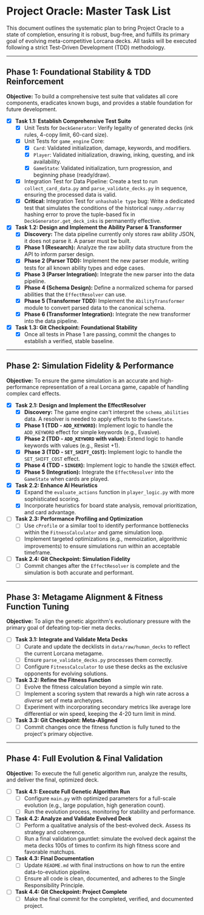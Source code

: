 # Project Oracle: Master Task List

This document outlines the systematic plan to bring Project Oracle to a state of completion, ensuring it is robust, bug-free, and fulfills its primary goal of evolving meta-competitive Lorcana decks. All tasks will be executed following a strict Test-Driven Development (TDD) methodology.

---

## Phase 1: Foundational Stability & TDD Reinforcement

**Objective:** To build a comprehensive test suite that validates all core components, eradicates known bugs, and provides a stable foundation for future development.

- [x] **Task 1.1: Establish Comprehensive Test Suite**
    - [x] Unit Tests for `DeckGenerator`: Verify legality of generated decks (ink rules, 4-copy limit, 60-card size).
    - [x] Unit Tests for `game_engine` Core:
        - [x] `Card`: Validated initialization, damage, keywords, and modifiers.
        - [x] `Player`: Validated initialization, drawing, inking, questing, and ink availability.
        - [x] `GameState`: Validated initialization, turn progression, and beginning phase (ready/draw).
    - [x] Integration Test for Data Pipeline: Create a test to run `collect_card_data.py` and `parse_validate_decks.py` in sequence, ensuring the processed data is valid.
    - [x] **Critical:** Integration Test for `unhashable type` bug: Write a dedicated test that simulates the conditions of the historical `numpy.ndarray` hashing error to prove the tuple-based fix in `DeckGenerator.get_deck_inks` is permanently effective.

- [x] **Task 1.2: Design and Implement the Ability Parser & Transformer**
    - [x] **Discovery:** The data pipeline currently only stores raw ability JSON, it does not parse it. A parser must be built.
    - [x] **Phase 1 (Research):** Analyze the raw ability data structure from the API to inform parser design.
    - [x] **Phase 2 (Parser TDD):** Implement the new parser module, writing tests for all known ability types and edge cases.
    - [x] **Phase 3 (Parser Integration):** Integrate the new parser into the data pipeline.
    - [x] **Phase 4 (Schema Design):** Define a normalized schema for parsed abilities that the `EffectResolver` can use.
    - [x] **Phase 5 (Transformer TDD):** Implement the `AbilityTransformer` module to convert parsed data to the canonical schema.
    - [x] **Phase 6 (Transformer Integration):** Integrate the new transformer into the data pipeline.

- [x] **Task 1.3: Git Checkpoint: Foundational Stability**
    - [x] Once all tests in Phase 1 are passing, commit the changes to establish a verified, stable baseline.

---

## Phase 2: Simulation Fidelity & Performance

**Objective:** To ensure the game simulation is an accurate and high-performance representation of a real Lorcana game, capable of handling complex card effects.

- [x] **Task 2.1: Design and Implement the EffectResolver**
    - [x] **Discovery:** The game engine can't interpret the `schema_abilities` data. A resolver is needed to apply effects to the `GameState`.
    - [x] **Phase 1 (TDD - `ADD_KEYWORD`):** Implement logic to handle the `ADD_KEYWORD` effect for simple keywords (e.g., Evasive).
    - [x] **Phase 2 (TDD - `ADD_KEYWORD` with value):** Extend logic to handle keywords with values (e.g., Resist +1).
    - [x] **Phase 3 (TDD - `SET_SHIFT_COST`):** Implement logic to handle the `SET_SHIFT_COST` effect.
    - [x] **Phase 4 (TDD - `SINGER`):** Implement logic to handle the `SINGER` effect.
    - [x] **Phase 5 (Integration):** Integrate the `EffectResolver` into the `GameState` when cards are played.

- [x] **Task 2.2: Enhance AI Heuristics**
    - [x] Expand the `evaluate_actions` function in `player_logic.py` with more sophisticated scoring.
    - [x] Incorporate heuristics for board state analysis, removal prioritization, and card advantage.

- [ ] **Task 2.3: Performance Profiling and Optimization**
    - [ ] Use `cProfile` or a similar tool to identify performance bottlenecks within the `FitnessCalculator` and game simulation loop.
    - [ ] Implement targeted optimizations (e.g., memoization, algorithmic improvements) to ensure simulations run within an acceptable timeframe.

- [ ] **Task 2.4: Git Checkpoint: Simulation Fidelity**
    - [ ] Commit changes after the `EffectResolver` is complete and the simulation is both accurate and performant.

---

## Phase 3: Metagame Alignment & Fitness Function Tuning

**Objective:** To align the genetic algorithm's evolutionary pressure with the primary goal of defeating top-tier meta decks.

- [ ] **Task 3.1: Integrate and Validate Meta Decks**
    - [ ] Curate and update the decklists in `data/raw/human_decks` to reflect the current Lorcana metagame.
    - [ ] Ensure `parse_validate_decks.py` processes them correctly.
    - [ ] Configure `FitnessCalculator` to use these decks as the exclusive opponents for evolving solutions.

- [ ] **Task 3.2: Refine the Fitness Function**
    - [ ] Evolve the fitness calculation beyond a simple win rate.
    - [ ] Implement a scoring system that rewards a high win rate across a *diverse* set of meta archetypes.
    - [ ] Experiment with incorporating secondary metrics like average lore differential or win speed, keeping the 4-20 turn limit in mind.

- [ ] **Task 3.3: Git Checkpoint: Meta-Aligned**
    - [ ] Commit changes once the fitness function is fully tuned to the project's primary objective.

---

## Phase 4: Full Evolution & Final Validation

**Objective:** To execute the full genetic algorithm run, analyze the results, and deliver the final, optimized deck.

- [ ] **Task 4.1: Execute Full Genetic Algorithm Run**
    - [ ] Configure `main.py` with optimized parameters for a full-scale evolution (e.g., large population, high generation count).
    - [ ] Run the evolution process, monitoring for stability and performance.

- [ ] **Task 4.2: Analyze and Validate Evolved Deck**
    - [ ] Perform a qualitative analysis of the best-evolved deck. Assess its strategy and coherence.
    - [ ] Run a final validation gauntlet: simulate the evolved deck against the meta decks 100s of times to confirm its high fitness score and favorable matchups.

- [ ] **Task 4.3: Final Documentation**
    - [ ] Update `README.md` with final instructions on how to run the entire data-to-evolution pipeline.
    - [ ] Ensure all code is clean, documented, and adheres to the Single Responsibility Principle.

- [ ] **Task 4.4: Git Checkpoint: Project Complete**
    - [ ] Make the final commit for the completed, verified, and documented project.
